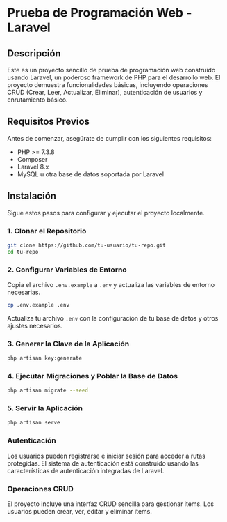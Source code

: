 # Prueba de Programación Web - Laravel

## Descripción

Este es un proyecto sencillo de prueba de programación web construido usando Laravel, un poderoso framework de PHP para el desarrollo web. El proyecto demuestra funcionalidades básicas, incluyendo operaciones CRUD (Crear, Leer, Actualizar, Eliminar), autenticación de usuarios y enrutamiento básico.

## Requisitos Previos

Antes de comenzar, asegúrate de cumplir con los siguientes requisitos:
- PHP >= 7.3.8
- Composer
- Laravel 8.x
- MySQL u otra base de datos soportada por Laravel

## Instalación

Sigue estos pasos para configurar y ejecutar el proyecto localmente.

### 1. Clonar el Repositorio

```bash
git clone https://github.com/tu-usuario/tu-repo.git
cd tu-repo
```


### 2. Configurar Variables de Entorno

Copia el archivo `.env.example` a `.env` y actualiza las variables de entorno necesarias.

```bash
cp .env.example .env
```

Actualiza tu archivo `.env` con la configuración de tu base de datos y otros ajustes necesarios.

### 3. Generar la Clave de la Aplicación

```bash
php artisan key:generate
```

### 4. Ejecutar Migraciones y Poblar la Base de Datos

```bash
php artisan migrate --seed
```

### 5. Servir la Aplicación

```bash
php artisan serve
```

### Autenticación

Los usuarios pueden registrarse e iniciar sesión para acceder a rutas protegidas. El sistema de autenticación está construido usando las características de autenticación integradas de Laravel.

### Operaciones CRUD

El proyecto incluye una interfaz CRUD sencilla para gestionar items. Los usuarios pueden crear, ver, editar y eliminar items.

